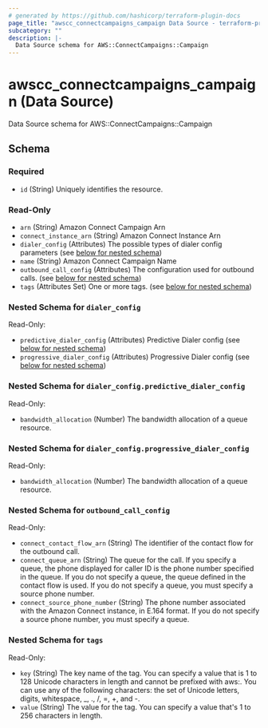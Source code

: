 ```yaml
---
# generated by https://github.com/hashicorp/terraform-plugin-docs
page_title: "awscc_connectcampaigns_campaign Data Source - terraform-provider-awscc"
subcategory: ""
description: |-
  Data Source schema for AWS::ConnectCampaigns::Campaign
---
```


# awscc_connectcampaigns_campaign (Data Source)

Data Source schema for AWS::ConnectCampaigns::Campaign



<!-- schema generated by tfplugindocs -->
## Schema

### Required

- `id` (String) Uniquely identifies the resource.

### Read-Only

- `arn` (String) Amazon Connect Campaign Arn
- `connect_instance_arn` (String) Amazon Connect Instance Arn
- `dialer_config` (Attributes) The possible types of dialer config parameters (see [below for nested schema](#nestedatt--dialer_config))
- `name` (String) Amazon Connect Campaign Name
- `outbound_call_config` (Attributes) The configuration used for outbound calls. (see [below for nested schema](#nestedatt--outbound_call_config))
- `tags` (Attributes Set) One or more tags. (see [below for nested schema](#nestedatt--tags))

<a id="nestedatt--dialer_config"></a>
### Nested Schema for `dialer_config`

Read-Only:

- `predictive_dialer_config` (Attributes) Predictive Dialer config (see [below for nested schema](#nestedatt--dialer_config--predictive_dialer_config))
- `progressive_dialer_config` (Attributes) Progressive Dialer config (see [below for nested schema](#nestedatt--dialer_config--progressive_dialer_config))

<a id="nestedatt--dialer_config--predictive_dialer_config"></a>
### Nested Schema for `dialer_config.predictive_dialer_config`

Read-Only:

- `bandwidth_allocation` (Number) The bandwidth allocation of a queue resource.


<a id="nestedatt--dialer_config--progressive_dialer_config"></a>
### Nested Schema for `dialer_config.progressive_dialer_config`

Read-Only:

- `bandwidth_allocation` (Number) The bandwidth allocation of a queue resource.



<a id="nestedatt--outbound_call_config"></a>
### Nested Schema for `outbound_call_config`

Read-Only:

- `connect_contact_flow_arn` (String) The identifier of the contact flow for the outbound call.
- `connect_queue_arn` (String) The queue for the call. If you specify a queue, the phone displayed for caller ID is the phone number specified in the queue. If you do not specify a queue, the queue defined in the contact flow is used. If you do not specify a queue, you must specify a source phone number.
- `connect_source_phone_number` (String) The phone number associated with the Amazon Connect instance, in E.164 format. If you do not specify a source phone number, you must specify a queue.


<a id="nestedatt--tags"></a>
### Nested Schema for `tags`

Read-Only:

- `key` (String) The key name of the tag. You can specify a value that is 1 to 128 Unicode characters in length and cannot be prefixed with aws:. You can use any of the following characters: the set of Unicode letters, digits, whitespace, _, ., /, =, +, and -.
- `value` (String) The value for the tag. You can specify a value that's 1 to 256 characters in length.


